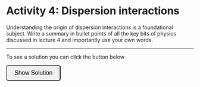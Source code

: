 # Activity 4: Dispersion interactions

<link rel="stylesheet" type="text/css" href="../customstyle.css">

Understanding the origin of dispersion interactions is a foundational subject. Write a summary in bullet points of all the key bits of physics discussed in lecture 4 and importantly use your own words.

---------------------

To see a solution you can click the button below

<button onclick="document.getElementById('solution').style.display='block'" style="border-radius: 5px; text-align: center; padding: 10px 20px; font-size: 16px;">
Show Solution
</button>
<br><br>
<div id="solution" style="display:none;">

1. A neutral atom undergoes constant fluctuations in charge density

2. These fluctuations can lead to the formation of an instantaneous dipole

<div style="text-align: center;">
    <img src="imgs/4a.png" alt="activity4a" width="300" height=auto>
</div>

3. The instantaneous dipole produces an electric field.

4. The instantaneous dipole can induce a dipole in a neighbouring atom
    
<div style="text-align: center;">
    <img src="imgs/4b.png" alt="activity4b" width="300" height=auto>
</div>

5. The two dipoles attract one another electrostatically

</div>

